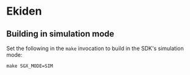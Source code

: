 # Ekiden

## Building in simulation mode

Set the following in the `make` invocation to build in the SDK's simulation mode:

    make SGX_MODE=SIM

